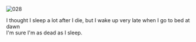 
![028](https://github.com/isnoa/isnoa/assets/64823926/13011613-cd83-462e-a495-b0a560ed4463)

I thought I sleep a lot after I die, but I wake up very late when I go to bed at dawn<br/>
I'm sure I'm as dead as I sleep.
